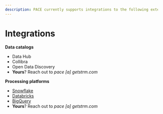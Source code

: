 ```yaml
---
description: PACE currently supports integrations to the following external platforms
---
```


# Integrations

**Data catalogs**

* Data Hub
* Collibra
* Open Data Discovery
* **Yours**? Reach out to _pace \[a] getstrm.com_

**Processing platforms**

* [Snowflake](processing-platform-integrations/snowflake.md)
* [Databricks](processing-platform-integrations/databricks.md)
* [BigQuery](processing-platform-integrations/bigquery.md)
* **Yours**? Reach out to _pace \[a] getstrm.com_
